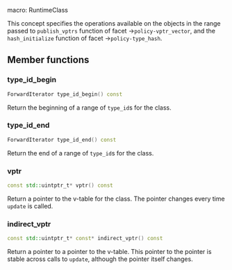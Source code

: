 macro: RuntimeClass

This concept specifies the operations available on the objects in the range
passed to `publish_vptrs` function of facet ->`policy-vptr_vector`, and the
`hash_initialize` function of facet ->`policy-type_hash`.


## Member functions

### type_id_begin

```c++
ForwardIterator type_id_begin() const
```

Return the beginning of a range of `type_id`s for the class.

### type_id_end

```c++
ForwardIterator type_id_end() const
```
Return the end of a range of `type_id`s for the class.

### vptr

```c++
const std::uintptr_t* vptr() const
```

Return a pointer to the v-table for the class. The pointer changes every time
`update` is called.

### indirect_vptr

```c++
const std::uintptr_t* const* indirect_vptr() const
```

Return a pointer to a pointer to the v-table. This pointer to the pointer is
stable across calls to `update`, although the pointer itself changes.
